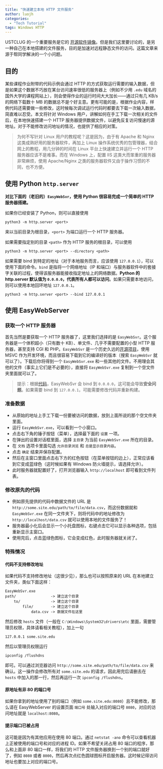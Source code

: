 ```yaml
---
title: "快速建立本地 HTTP 文件服务"
author: luojh
categories:
  - "Tech Tutorial"
tags: Windows HTTP
---
```


USTCLUG 的一个重要服务是它的 [开源软件镜像](https://mirrors.ustc.edu.cn)。但是我们这里要讨论的，是另一种自己在本地搭建的文件服务，目的是加速对远程静态文件的访问。这篇文章来源于帮同学解决的一个小问题。

## 目的

某些课程作业附带的代码示例会通过 HTTP 的方式获取运行需要的输入数据，但是如果这个数据不巧放在某台访问速率很低的服务器上（例如不少用 `.edu` 域名的国外大学的课程网站上），则会使得作业的运行时间大大加长——通过只有几 KB/s 的网络下载数十 MB 的数据总不是个好主意。更有可能的是，根据作业内容，样例代码还需要做一些修改，这时候每次调试运行代码时都要去下载一次输入数据，简直难以忍受。本文将针对 Windows 用户，讲解如何在手工下载一次相关的文件后，在本地快速搭建一个 HTTP 服务器提供数据文件，以避免反复访问慢速的源地址。对于不能修改访问地址的情况，也提供了相应的对策。

> 为何不写针对 Linux 用户的教程呢？这是因为，由于有 Apache 和 Nginx 这类成熟好用的服务器软件，再加上 Linux 操作系统优秀的包管理器，结合网上的教程，用几分钟的时间在 Linux 平台上快速建立并运行一个 HTTP 服务器应该不是难事。而在 Windows 上，配置 IIS 这类大而笨重的服务器非常麻烦，使用 Apache/Nginx 之类的服务器软件又由于操作习惯的不同，也不方便。

## 使用 Python `http.server`

**对比下面的（老旧的）`EasyWebSvr`，使用 Python 很容易完成一个简单的 HTTP 服务器搭建。**

如果你已经安装了 Python，则可以直接使用

```shell
python3 -m http.server <port>
```

来以当前目录为根目录，`<port>` 为端口运行一个 HTTP 服务器。

如果需要指定别的目录 `<path>` 作为 HTTP 服务的根目录，可以使用

```shell
python3 -m http.server <port> --directory <path>
```

如果需要 bind 到特定的地址（对于本地服务而言，应该使用 `127.0.0.1`），可以使用下面的命令。`bind` 是指将一个网络地址（IP 和端口）与服务器软件中的套接字关联的过程，使得该服务器能接收指定地址上的网络数据。**Python 的 http.server 默认值为 `0.0.0.0`，代表所有人都可以访问**。如果只需要本地访问，则可以使用本地回环地址 `127.0.0.1`。

```shell
python3 -m http.server <port> --bind 127.0.0.1
```

## 使用 EasyWebServer

### 获取一个 HTTP 服务器

首先当然是要获取一个 HTTP 服务器了，这里我们选择的是 `EasyWebSvr`。这个服务器是一个体积超小（只有数十 KB）、单文件、几乎不需要配置的小型 HTTP 服务器，甚至支持 CGI 和 PHP。`EasyWebSvr` 是一个历史久远的[开源项目](https://github.com/baojianjob/EasyWebSvr)，使用 MSVC 作为开发环境，而且很容易下载到它的编译好的版本（搜索 `EasyWebSvr` 就可以了）。下载后你将得到一个 `EasyWebSvr.exe` 和一些其他的文件。不用理会其他的文件（事实上它们是不必要的），直接将 `EasyWebSvr.exe` 复制到一个空文件夹里面就可以了。

> 提示：根据[代码](https://github.com/baojianjob/EasyWebSvr/blob/796448f6b312ad0676add90024940316dfa34299/EasyWebSvr/Socket.cpp#L439)，EasyWebSvr 会 bind 到 `0.0.0.0`，这可能会导致**安全问题**。如果需要 bind 到 `127.0.0.1`，可能需要修改代码并重新构建。

### 准备数据

- 从原始的地址上手工下载一份要被访问的数据，放到上面所说的那个空文件夹里面。
- 运行 `EasyWebSvr.exe`，可以看到一个小窗口。
- 点击右下角的锤子按钮（菜单），选择最下面的 `设置` 一项。
- 在弹出的设置对话框里面，选择 `主目录` 为当前 `EasyWebSvr.exe` 所在的目录。
- 在 `文档` 选项卡里面勾选 `允许目录浏览` 和 `总是显示目录内容`。
- 点击 `确定` 结束并保存配置。
- 然后在主窗口里面点击右下方的红色按钮（在菜单按钮的边上），正常应该看到它变成蓝绿色（这时候如果有 Windows 防火墙提示，请选择允许）。
- 此时服务器就配置好了，打开浏览器输入 `http://localhost` 即可看到文件列表。

### 修改原先的代码

- 例如原先提供的代码中数据文件的 URL 是 `http://some.site.edu/path/to/file/data.csv`，而这份数据就和 `EasyWebSvr.exe` 在同一文件夹下，则将代码中的地址修改为 `http://localhost/data.csv` 就可以使用本地的文件服务了！
- 服务器最小化后会显示一个小托盘图标，右键点击它可以显示各种选项，包括重新显示主窗口。
- 使用完后，点击蓝绿色图标，它会变成红色，此时服务器就关闭了。

### 特殊情况

#### 代码不支持修改地址

如果代码不支持修改地址（这很少见），那么也可以按照原来的 URL 在本地建立文件夹，类似下面这样：

```text
EasyWebSvr.exe
path/                -> 建立这个目录
    to/              -> 建立这个目录
        file/        -> 建立这个目录
            data.csv -> 数据文件在这里
```

然后修改 `hosts` 文件（一般在 `C:\Windows\System32\drivers\etc` 里面，需要管理员权限，具体请看相关教程），加上一句

```text
127.0.0.1 some.site.edu
```

然后以管理员权限运行

```shell
ipconfig /flushdns
```

即可。可以通过浏览器访问 `http://some.site.edu/path/to/file/data.csv` 来确认。这一操作会修改所有对 `some.site.edu` 的请求，因此用完后请删去在 `hosts` 中加入的那一行，然后再运行一次 `ipconfig /flushdns`。

#### 原地址有非 80 的端口号

如果你拿到的地址使用了别的端口（例如 `some.site.edu:8080`）且不能修改，那么请在 EasyWebServer 的设置页面 `端口号` 处输入对应的端口号 `8080`，对应的访问地址就是 `localhost:8080`。

#### 提示端口已被占用

这可能是因为有其他应用在使用 80 端口。通过 `netstat -ano` 命令可以查看机器上正被使用的端口号和对应的进程 ID。如果不希望关闭占用 80 端口的程序，那么和上面非 80 端口一样，将我们的 HTTP 文件服务器换到一个别的端口就好了，例如 `8080` 或者 `8000`，然后再次点红色圆球图标开启服务器。这时候记得访问地址也要加上对应的端口号。
